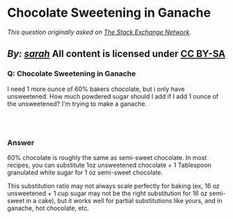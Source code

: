# Chocolate Sweetening in Ganache

_This question originally asked on [The Stack Exchange Network](https://cooking.stackexchange.com/q/104566)._

_By: [sarah](https://cooking.stackexchange.com/u/80391)_
All content is licensed under [CC BY-SA](https://creativecommons.org/licenses/by-sa/4.0/)
<br>
--------------------------------------------
### Q: Chocolate Sweetening in Ganache
<p>I need 1 more ounce of 60% bakers chocolate, but i only have unsweetened. How much powdered sugar should I add if I add 1 ounce of the unsweetened?
I'm trying to make a ganache.</p>

<br><br>
### Answer 
<p>60% chocolate is roughly the same as semi-sweet chocolate. In most recipes, you can substitute 1oz unsweetened chocolate + 1 Tablespoon granulated white sugar for 1 oz semi-sweet chocolate. </p>

<p>This substitution ratio may not always scale perfectly for baking (ex, 16 oz unsweetened + 1 cup sugar may not be the right substitution for 16 oz semi-sweet in a cake), but it works well for partial substitutions like yours, and in ganache, hot chocolate, etc. </p>

